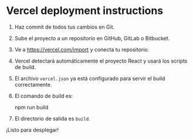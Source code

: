 # Vercel deployment instructions

1. Haz commit de todos tus cambios en Git.
2. Sube el proyecto a un repositorio en GitHub, GitLab o Bitbucket.
3. Ve a https://vercel.com/import y conecta tu repositorio.
4. Vercel detectará automáticamente el proyecto React y usará los scripts de build.
5. El archivo `vercel.json` ya está configurado para servir el build correctamente.
6. El comando de build es:

    npm run build

7. El directorio de salida es `build`.

¡Listo para desplegar!
